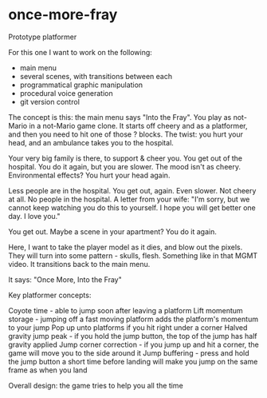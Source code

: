 # once-more-fray
 Prototype platformer

For this one I want to work on the following:
- main menu
- several scenes, with transitions between each
- programmatical graphic manipulation
- procedural voice generation
- git version control

The concept is this: the main menu says "Into the Fray". You play as not-Mario in a not-Mario game clone. 
It starts off cheery and as a platformer, and then you need to hit one of those ? blocks. 
The twist: you hurt your head, and an ambulance takes you to the hospital.

Your very big family is there, to support & cheer you. You get out of the hospital. 
You do it again, but you are slower. The mood isn't as cheery. Environmental effects? 
You hurt your head again.

Less people are in the hospital. You get out, again. Even slower. Not cheery at all.
No people in the hospital. A letter from your wife: "I'm sorry, but we cannot keep 
watching you do this to yourself. I hope you will get better one day. I love you."

You get out. Maybe a scene in your apartment? You do it again.

Here, I want to take the player model as it dies, and blow out the pixels. They will turn into some 
pattern - skulls, flesh. Something like in that MGMT video. It transitions back to the main menu.

It says: "Once More, Into the Fray"

Key platformer concepts:

Coyote time - able to jump soon after leaving a platform
Lift momentum storage - jumping off a fast moving platform adds the platform's momentum to your jump
Pop up unto platforms if you hit right under a corner
Halved gravity jump peak - if you hold the jump button, the top of the jump has half gravity applied 
Jump corner correction - if you jump up and hit a corner, the game will move you to the side around it
Jump buffering - press and hold the jump button a short time before landing will make you jump on the same frame as when you land

Overall design: the game tries to help you all the time
